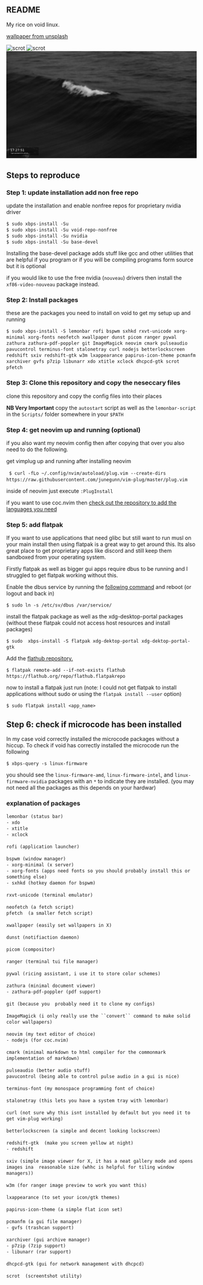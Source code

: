 ## README

My rice on void linux.

[wallpaper from unsplash](https://unsplash.com/photos/ciO5L8pin8A)

![scrot](scrots/scrot3.png)
![scrot](scrots/scrot2.png)
![scrot](scrots/scrot1.png)

## Steps to reproduce

### Step 1: update installation add non free repo

update the installation and enable nonfree repos for proprietary nvidia driver

```
$ sudo xbps-install -Su
$ sudo xbps-install -Su void-repo-nonfree
$ sudo xbps-install -Su nvidia
$ sudo xbps-install -Su base-devel
```

Installing the base-devel package adds stuff like gcc and other utilities that are helpful if you program or if you will be compiling programs form source but it is optional

if you would like to use the free nvidia (``nouveau``) drivers then install the ``xf86-video-nouveau`` package instead.

### Step 2: Install packages

these are the packages you need to install on void to get my setup up and running

```
$ sudo xbps-install -S lemonbar rofi bspwm sxhkd rxvt-unicode xorg-minimal xorg-fonts neofetch xwallpaper dunst picom ranger pywal zathura zathura-pdf-poppler git ImageMagick neovim cmark pulseaudio pavucontrol terminus-font stalonetray curl nodejs betterlockscreen redshift sxiv redshift-gtk w3m lxappearance papirus-icon-theme pcmanfm xarchiver gvfs p7zip libunarr xdo xtitle xclock dhcpcd-gtk scrot pfetch
```

### Step 3: Clone this repository and copy the neseccary files

clone this repository and copy the config files into their places

**NB Very Important** copy the ``autostart`` script as well as the ``lemonbar-script`` in the ``Scripts/`` folder somewhere in your ``$PATH``

### Step 4: get neovim up and running (optional)

if you also want my neovim config then after copying that over you also need to do the following.

get vimplug up and running after installing neovim

`` $ curl -fLo ~/.config/nvim/autoload/plug.vim --create-dirs https://raw.githubusercontent.com/junegunn/vim-plug/master/plug.vim``

inside of neovim just execute ``:PlugInstall``

if you want to use coc.nvim then [check out the repository to add the languages you need](https://github.com/neoclide/coc.nvim/wiki/Install-coc.nvim)

### Step 5: add flatpak

If you want to use applications that  need glibc but still want to run musl  on your main install then using flatpak is a great  way to get around this.
Its also great place to get  proprietary apps like discord and still keep them sandboxed from your operating system.

Firstly flatpak as well as bigger gui apps require dbus to be running and I struggled to get flatpak working without this.

Enable the dbus service by running the [following command](https://docs.voidlinux.org/config/bluetooth.html?highlight=dbus#installation) and reboot (or logout and back in)

```
$ sudo ln -s /etc/sv/dbus /var/service/
```

install the flatpak package as well as the xdg-desktop-portal packages (without these flatpak could not access host resources and install packages)


```
$ sudo  xbps-install -S flatpak xdg-dektop-portal xdg-dektop-portal-gtk
```

Add the [flathub repository.](https://flatpak.org/setup/Void%20Linux/)


```
$ flatpak remote-add --if-not-exists flathub https://flathub.org/repo/flathub.flatpakrepo
```

now to install a flatpak just run (note: I could not get flatpak to install applications without sudo or using the ``flatpak install --user`` option)

```
$ sudo flatpak install <app_name>
```

## Step 6: check if microcode has been installed

In my case void correctly installed the microcode packages without a hiccup.
To check if void has correctly installed the microcode run the following

```
$ xbps-query -s linux-firmware
```

you should see the  ``linux-firmware-amd``, ``linux-firmware-intel``, and ``linux-firmware-nvidia`` packages with an ``*`` to indicate they are installed. (you may not need all the packages as this depends on your hardwar)


### explanation of packages

```
lemonbar (status bar)
- xdo
- xtitle
- xclock

rofi (application launcher)

bspwm (window manager)
- xorg-minimal (x server)
- xorg-fonts (apps need fonts so you should probably install this or something else)
- sxhkd (hotkey daemon for bspwm)

rxvt-unicode (terminal emulator)

neofetch (a fetch script)
pfetch  (a smaller fetch script)

xwallpaper (easily set wallpapers in X)

dunst (notifiaction daemon)

picom (compositor)

ranger (terminal tui file manager)

pywal (ricing assistant, i use it to store color schemes)

zathura (minimal document viewer)
- zathura-pdf-poppler (pdf support)

git (because you  probably need it to clone my configs)

ImageMagick (i only really use the ``convert`` command to make solid color wallpapers)

neovim (my text editor of choice)
- nodejs (for coc.nvim)

cmark (minimal markdown to html compiler for the commonmark implementation of markdown)

pulseaudio (better audio stuff)
pavucontrol (being able to control pulse audio in a gui is nice)

terminus-font (my monospace programming font of choice)

stalonetray (this lets you have a system tray with lemonbar)

curl (not sure why this isnt installed by default but you need it to get vim-plug working)

betterlockscreen (a simple and decent looking lockscreen)

redshift-gtk  (make you screen yellow at night)
- redshift

sxiv (simple image viewer for X, it has a neat gallery mode and opens images ina  reasonable size (whhc is helpful for tiling window managers))

w3m (for ranger image preview to work you want this)

lxappearance (to set your icon/gtk themes)

papirus-icon-theme (a simple flat icon set)

pcmanfm (a gui file manager)
- gvfs (trashcan support)

xarchiver (gui archive manager)
- p7zip (7zip support)
- libunarr (rar support)

dhcpcd-gtk (gui for network management with dhcpcd)

scrot  (screentshot utility)
```
